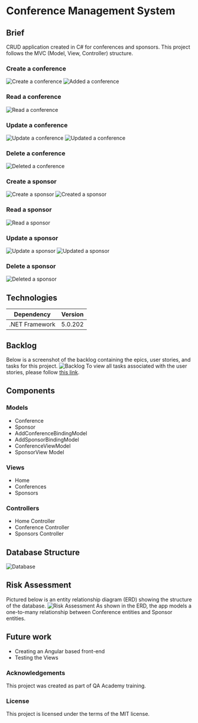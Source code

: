 # Conference Management System

## Brief
CRUD application created in C# for conferences and sponsors. This project follows the MVC (Model, View, Controller) structure.

### Create a conference
![Create a conference](https://github.com/Andra1609/ConferenceApp/blob/main/readme_img/create_conference.png?raw=true)
![Added a conference](https://github.com/Andra1609/ConferenceApp/blob/main/readme_img/added_conference.png?raw=true)

### Read a conference
![Read a conference](https://github.com/Andra1609/ConferenceApp/blob/main/readme_img/read_conference.png?raw=true)

### Update a conference
![Update a conference](https://github.com/Andra1609/ConferenceApp/blob/main/readme_img/update_conference.png?raw=true)
![Updated a conference](https://github.com/Andra1609/ConferenceApp/blob/main/readme_img/updated_conference.png?raw=true)

### Delete a conference
![Deleted a conference](https://github.com/Andra1609/ConferenceApp/blob/main/readme_img/deleted_conference.png?raw=true)

### Create a sponsor
![Create a sponsor](https://github.com/Andra1609/ConferenceApp/blob/main/readme_img/create_sponsor.png?raw=true)
![Created a sponsor](https://github.com/Andra1609/ConferenceApp/blob/main/readme_img/created_sponsor.png?raw=true)

### Read a sponsor
![Read a sponsor](https://github.com/Andra1609/ConferenceApp/blob/main/readme_img/read_sponsor.png?raw=true)

### Update a sponsor
![Update a sponsor](https://github.com/Andra1609/ConferenceApp/blob/main/readme_img/update_sponsor.png?raw=true)
![Updated a sponsor](https://github.com/Andra1609/ConferenceApp/blob/main/readme_img/updated_sponsor.png?raw=true)

### Delete a sponsor
![Deleted a sponsor](https://github.com/Andra1609/ConferenceApp/blob/main/readme_img/deleted_sponsor.png?raw=true)

## Technologies
| Dependency | Version |
| --- | ----------- |
| .NET Framework | 5.0.202 |

## Backlog
Below is a screenshot of the backlog containing the epics, user stories, and tasks for this project. 
![Backlog](https://github.com/Andra1609/ConferenceApp/blob/main/readme_img/backlog.png?raw=true)
To view all tasks associated with the user stories, please follow [this link](https://andra-vasilcoiu.atlassian.net/jira/software/projects/CN/boards/3/backlog?issueParent=10017%2C10020%2C10051&selectedIssue=CN-2).

## Components

### Models
* Conference
* Sponsor
* AddConferenceBindingModel
* AddSponsorBindingModel
* ConferenceViewModel
* SponsorView Model

### Views
* Home
* Conferences
* Sponsors

### Controllers
* Home Controller
* Conference Controller
* Sponsors Controller

## Database Structure
![Database](https://github.com/Andra1609/ConferenceApp/blob/main/readme_img/db_diagram.png?raw=true)

## Risk Assessment
Pictured below is an entity relationship diagram (ERD) showing the structure of the database.
![Risk Assessment](https://github.com/Andra1609/ConferenceApp/blob/main/readme_img/risk_assessment.png?raw=true)
As shown in the ERD, the app models a one-to-many relationship between Conference entities and Sponsor entities.

## Future work
* Creating an Angular based front-end
* Testing the Views

### Acknowledgements
This project was created as part of QA Academy training.

### License
This project is licensed under the terms of the MIT license.